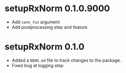 # setupRxNorm 0.1.0.9000  

* Add `conn_fun` argument  
* Add postprocessing step and feature  


# setupRxNorm 0.1.0

* Added a `NEWS.md` file to track changes to the package.  
* Fixed bug at logging step  


